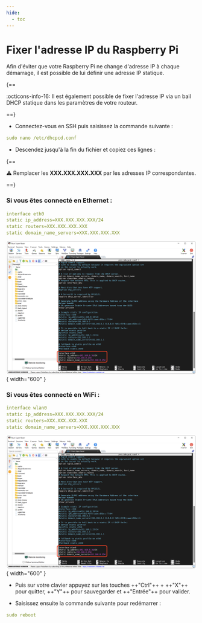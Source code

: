 ```yaml
---
hide:
  - toc
---
```


# Fixer l'adresse IP du Raspberry Pi

Afin d'éviter que votre Raspberry Pi ne change d'adresse IP à chaque démarrage, il est possible de lui définir une adresse IP statique.

{==

:octicons-info-16: Il est également possible de fixer l'adresse IP via un bail DHCP statique dans les paramètres de votre routeur.

==}

- Connectez-vous en SSH puis saisissez la commande suivante :

``` yaml
sudo nano /etc/dhcpcd.conf
```

- Descendez jusqu'à la fin du fichier et copiez ces lignes :

{==

:warning: Remplacer les **XXX.XXX.XXX.XXX** par les adresses IP correspondantes.

==}

### Si vous êtes connecté en Ethernet :

``` yaml title="dhcpcd.conf"
interface eth0
static ip_address=XXX.XXX.XXX.XXX/24
static routers=XXX.XXX.XXX.XXX
static domain_name_servers=XXX.XXX.XXX.XXX
```

![eth0](../assets/img/configurations/eth0.png){ width="600" }

### Si vous êtes connecté en WiFi :

``` yaml title="dhcpcd.conf"
interface wlan0
static ip_address=XXX.XXX.XXX.XXX/24
static routers=XXX.XXX.XXX.XXX
static domain_name_servers=XXX.XXX.XXX.XXX
```

![wlan0](../assets/img/configurations/wlan0.png){ width="600" }

- Puis sur votre clavier appuyez sur les touches ++"Ctrl"++ + ++"X"++ pour quitter, ++"Y"++ pour sauvegarder et ++"Entrée"++ pour valider.

- Saisissez ensuite la commande suivante pour redémarrer :

``` yaml
sudo reboot
```

<br />
